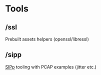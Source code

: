 # Tools

## /ssl
Prebuilt assets helpers (openssl/libressl)

## /sipp

[SIPp](https://github.com/SIPp/sipp) tooling with PCAP examples (jitter etc.)
